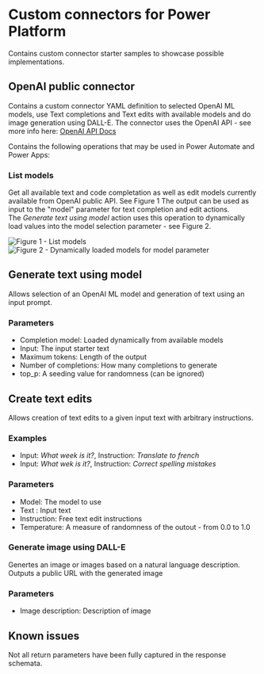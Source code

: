 # Custom connectors for Power Platform

Contains custom connector starter samples to showcase possible implementations.

## OpenAI public connector

Contains a custom connector YAML definition to selected OpenAI ML models, use Text completions and Text edits with available models and do image generation using DALL-E.
The connector uses the OpenAI API - see more info here: [OpenAI API Docs](https://platform.openai.com/docs/introduction/overview)

Contains the following operations that may be used in Power Automate and Power Apps:  
### List models
Get all available text and code completation as well as edit models currently available from OpenAI public API. See Figure 1
The output can be used as input to the "model" parameter for text completion and edit actions.  
The *Generate text using model* action uses this operation to dynamically load values into the model selection parameter - see Figure 2.

![Figure 1 - List models](http://placekitten.com/400/300)
![Figure 2 - Dynamically loaded models for model parameter](http://placekitten.com/400/300)  


## Generate text using model
Allows selection of an OpenAI ML model and generation of text using an input prompt.
### Parameters
- Completion model: Loaded dynamically from available models
- Input: The input starter text 
- Maximum tokens: Length of the output
- Number of completions: How many completions to generate
- top_p: A seeding value for randomness (can be ignored)

## Create text edits
Allows creation of text edits to a given input text with arbitrary instructions.  
### Examples
- Input: *What week is it?*, Instruction: *Translate to french*
- Input: *What wek is it?*, Instruction: *Correct spelling mistakes*
### Parameters
- Model: The model to use
- Text : Input text
- Instruction: Free text edit instructions
- Temperature: A measure of randomness of the outout - from 0.0 to 1.0

### Generate image using DALL-E
Genertes an image or images based on a natural language description. Outputs a public URL with the generated image

### Parameters
- Image description: Description of image


## Known issues
Not all return parameters have been fully captured in the response schemata.